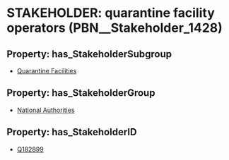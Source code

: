 # STAKEHOLDER: __quarantine facility operators__ (PBN__Stakeholder_1428)

## Property: has_StakeholderSubgroup

* [Quarantine Facilities](PBN__StakeholderSubgroup_124)

## Property: has_StakeholderGroup

* [National Authorities](PBN__StakeholderGroup_7)

## Property: has_StakeholderID

* [Q182899](Q182899)

